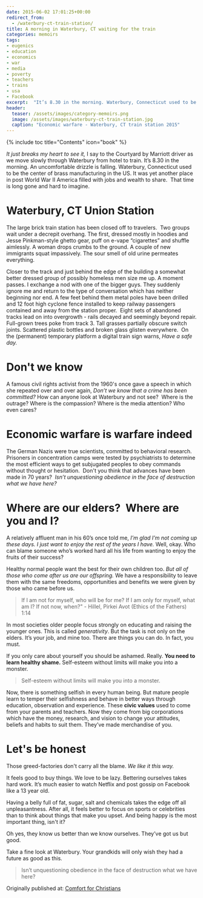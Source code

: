 ```yaml
---
date: 2015-06-02 17:01:25+00:00
redirect_from:
  - /waterbury-ct-train-station/
title: A morning in Waterbury, CT waiting for the train
categories: memoirs
tags:
- eugenics
- education
- economics
- war
- media
- poverty
- teachers
- trains
- usa
- Facebook
excerpt:  "It’s 8.30 in the morning. Waterbury, Connecticut used to be the center of brass manufacturing in the US. It was yet another place in post World War II America filled with jobs and wealth to share."
header:
  teaser: /assets/images/category-memoirs.png
  image: /assets/images/waterbury-ct-train-station.jpg
  caption: "Economic warfare - Waterbury, CT train station 2015"
---
```

{% include toc title="Contents" icon="book" %}



_It just breaks my heart to see it,_ I say to the Courtyard by Marriott driver as we move slowly through Waterbury from hotel to train. It’s 8.30 in the morning. An uncomfortable drizzle is falling. Waterbury, Connecticut used to be the center of brass manufacturing in the US. It was yet another place in post World War II America filled with jobs and wealth to share.  That time is long gone and hard to imagine.



# Waterbury, CT Union Station



The large brick train station has been closed off to travelers.  Two groups wait under a decrepit overhang. The first, dressed mostly in hoodies and Jesse Pinkman-style ghetto gear, puff on e-vape “cigarettes” and shuffle aimlessly. A woman drops crumbs to the ground. A couple of new immigrants squat impassively. The sour smell of old urine permeates everything.

Closer to the track and just behind the edge of the building a somewhat better dressed group of possibly homeless men size me up. A moment passes. I exchange a nod with one of the bigger guys. They suddenly ignore me and return to the type of conversation which has neither beginning nor end. A few feet behind them metal poles have been drilled and 12 foot high cyclone fence installed to keep railway passengers contained and away from the station proper.  Eight sets of abandoned tracks lead on into overgrowth - rails decayed and seemingly beyond repair. Full-grown trees poke from track 3. Tall grasses partially obscure switch joints. Scattered plastic bottles and broken glass glisten everywhere.  On the (permanent) temporary platform a digital train sign warns, _Have a safe day._



# Don't we know



A famous civil rights activist from the 1960's once gave a speech in which she repeated over and over again, _Don’t we know that a crime has been committed?_ How can anyone look at Waterbury and not see?  Where is the outrage? Where is the compassion? Where is the media attention? Who even cares?



# Economic warfare is warfare indeed



The German Nazis were true scientists, committed to behavioral research. Prisoners in concentration camps were tested by psychiatrists to determine the most efficient ways to get subjugated peoples to obey commands without thought or hesitation.  Don't you think that advances have been made in 70 years?  _Isn’t unquestioning obedience in the face of destruction what we have here?_



# Where are our elders?  Where are you and I?



A relatively affluent man in his 60’s once told me, _I’m glad I’m not coming up these days. I just want to enjoy the rest of the years I have._ Well, okay. Who can blame someone who’s worked hard all his life from wanting to enjoy the fruits of their success?

Healthy normal people want the best for their own children too. _But all of those who come after us are our offspring._ We have a responsibility to leave them with the same freedoms, opportunities and benefits we were given by those who came before us.



<blockquote>If I am not for myself, who will be for me?
If I am only for myself, what am I?
If not now, when?" - Hillel, Pirkei Avot (Ethics of the Fathers) 1:14</blockquote>



In most societies older people focus strongly on educating and raising the younger ones. This is called _generativity_. But the task is not only on the elders. It’s your job, and mine too. There are things you can do. In fact, you must.

If you only care about yourself you should be ashamed. Really. **You need to learn healthy shame.** Self-esteem without limits will make you into a monster.



<blockquote>
  Self-esteem without limits will make you into a monster.
</blockquote>



Now, there is something selfish in every human being. But mature people learn to temper their selfishness and behave in better ways through education, observation and experience. These **civic values** used to come from your parents and teachers. Now they come from big corporations which have the money, research, and vision to change your attitudes, beliefs and habits to suit them. They’ve made merchandise of you.



# Let's be honest



Those greed-factories don't carry all the blame. _We like it this way._

It feels good to buy things. We love to be lazy. Bettering ourselves takes hard work. It’s much easier to watch Netflix and post gossip on Facebook like a 13 year old.

Having a belly full of fat, sugar, salt and chemicals takes the edge off all unpleasantness. After all, it feels better to focus on sports or celebrities than to think about things that make you upset. And being happy is the most important thing, isn't it?

Oh yes, they know us better than we know ourselves. They’ve got us but good.

Take a fine look at Waterbury. Your grandkids will only wish they had a future as good as this.



<blockquote>
  Isn’t unquestioning obedience in the face of destruction what we have here?
</blockquote>

<div>Originally published at: <a href='http://www.alecsatin.com/'>Comfort for Christians</a></div>
